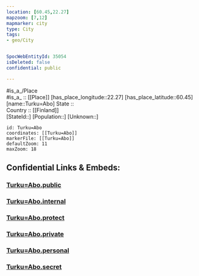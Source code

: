 ```yaml
---
location: [60.45,22.27] 
mapzoom: [7,12] 
mapmarker: city 
type: City
tags:
- geo/City


SpocWebEntityId: 35054
isDeleted: false
confidential: public

---
```

#is_a_/Place  
#is_a_ :: [[Place]] 
[has_place_longitude::22.27] 
[has_place_latitude::60.45] 
[name::Turku=Abo] 
State ::  
Country :: [[Finland]]  
[StateId::] 
[Population::] 
[Unknown::] 


```leaflet
id: Turku=Abo
coordinates: [[Turku=Abo]] 
markerFile: [[Turku=Abo]] 
defaultZoom: 11 
maxZoom: 18
```


## Confidential Links & Embeds: 

### [Turku=Abo.public](/_public/\Earth\Continent\Europe\Europe~North\Finland\Provinces~Finland\Western_Finland\counties~Western_Finland\Finland_Proper\CityTurku=Abo.public.md) 

### [Turku=Abo.internal](/_internal/\Earth\Continent\Europe\Europe~North\Finland\Provinces~Finland\Western_Finland\counties~Western_Finland\Finland_Proper\CityTurku=Abo.internal.md) 

### [Turku=Abo.protect](/_protect/\Earth\Continent\Europe\Europe~North\Finland\Provinces~Finland\Western_Finland\counties~Western_Finland\Finland_Proper\CityTurku=Abo.protect.md) 

### [Turku=Abo.private](/_private/\Earth\Continent\Europe\Europe~North\Finland\Provinces~Finland\Western_Finland\counties~Western_Finland\Finland_Proper\CityTurku=Abo.private.md) 

### [Turku=Abo.personal](/_personal/\Earth\Continent\Europe\Europe~North\Finland\Provinces~Finland\Western_Finland\counties~Western_Finland\Finland_Proper\CityTurku=Abo.personal.md) 

### [Turku=Abo.secret](/_secret/\Earth\Continent\Europe\Europe~North\Finland\Provinces~Finland\Western_Finland\counties~Western_Finland\Finland_Proper\CityTurku=Abo.secret.md)

